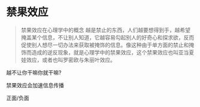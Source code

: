 # 禁果效应

> 禁果效应在心理学中的概念
> 越是禁止的东西，人们越要想得到手，越希望掩盖某个信息，不让别人知道，它越容易勾起别人的好奇心和探求欲，反而促使别人想尽一切办法来获取被掩饰的信息。像这种由于单方面的禁止和掩饰而造成的逆反现象，就是心理学中的禁果效应，这个禁果效应也叫亚当夏娃效应，或者也叫罗密欧与朱丽叶效应。

越不让你干嘛你就干嘛?

禁果效应会加速信息传播

正面/负面
